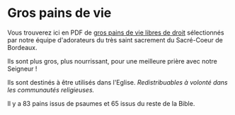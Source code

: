 # Gros pains de vie

Vous trouverez ici en PDF de [gros pains de vie libres de droit](http://jmxi.art/pains/148-pains-de-vie.pdf) sélectionnés par notre équipe d'adorateurs du très saint sacrement du Sacré-Coeur de Bordeaux.

Ils sont plus gros, plus nourrissant, pour une meilleure prière avec
notre Seigneur !

Ils sont destinés à être utilisés dans l'Eglise. *Redistribuables à volonté dans les communautés religieuses.*

Il y a 83 pains issus de psaumes et 65 issus du reste de la Bible.
